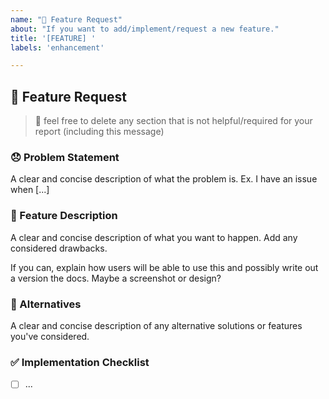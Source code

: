 ```yaml
---
name: "🚀 Feature Request"
about: "If you want to add/implement/request a new feature."
title: '[FEATURE] '
labels: 'enhancement'

---
```


## 🚀 Feature Request

> 🚮 feel free to delete any section that is not helpful/required for your report (including this message)

### 😞 Problem Statement

A clear and concise description of what the problem is. Ex. I have an issue when [...]

### 💬 Feature Description

A clear and concise description of what you want to happen. Add any considered drawbacks.

If you can, explain how users will be able to use this and possibly write out a version the docs.
Maybe a screenshot or design?

### 🤔 Alternatives

A clear and concise description of any alternative solutions or features you've considered.

### ✅ Implementation Checklist

- [ ] ...
